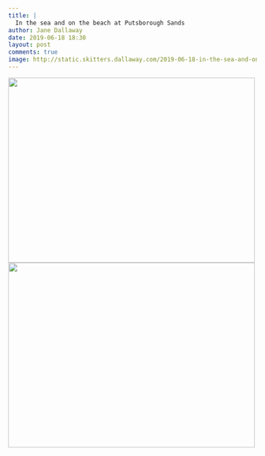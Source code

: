 ```yaml
---
title: |
  In the sea and on the beach at Putsborough Sands
author: Jane Dallaway
date: 2019-06-18 18:30
layout: post
comments: true
image: http://static.skitters.dallaway.com/2019-06-18-in-the-sea-and-on-the-beach-at-putsborough-sands-thumb-1-IMG-9433.JPG
---
```


<div>
        <a href="http://static.skitters.dallaway.com/2019-06-18-in-the-sea-and-on-the-beach-at-putsborough-sands-fullsize-1-IMG-9433.JPG">
          <img src="http://static.skitters.dallaway.com/2019-06-18-in-the-sea-and-on-the-beach-at-putsborough-sands-thumb-1-IMG-9433.JPG" width="500" height="375"/>
        </a>
      </div><div>
        <a href="http://static.skitters.dallaway.com/2019-06-18-in-the-sea-and-on-the-beach-at-putsborough-sands-fullsize-2-IMG-9434.JPG">
          <img src="http://static.skitters.dallaway.com/2019-06-18-in-the-sea-and-on-the-beach-at-putsborough-sands-thumb-2-IMG-9434.JPG" width="500" height="375"/>
        </a>
      </div>


  
      